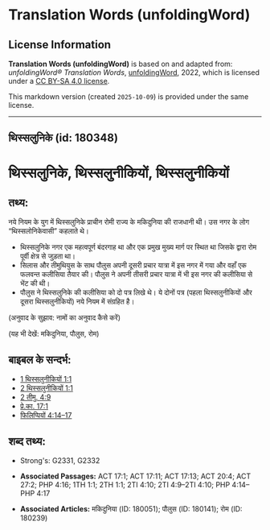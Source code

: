 # Translation Words (unfoldingWord)

## License Information

**Translation Words (unfoldingWord)** is based on and adapted from: _unfoldingWord® Translation Words_, [unfoldingWord](https://unfoldingword.org/utw), 2022, which is licensed under a [CC BY-SA 4.0 license](https://creativecommons.org/licenses/by-sa/4.0/legalcode.en).

This markdown version (created `2025-10-09`) is provided under the same license.



--------------------------------

## थिस्सलुनिके (id: 180348)

थिस्सलुनिके, थिस्सलुनीकियों, थिस्सलुनीकियों
===========================================

तथ्य:
-----

नये नियम के युग में थिस्सलुनिके प्राचीन रोमी राज्य के मकिदुनिया की राजधानी थी। उस नगर के लोग “थिस्सलोनिकेवासी” कहलाते थे।

* थिस्सलुनिके नगर एक महत्वपूर्ण बंदरगाह था और एक प्रमुख मुख्य मार्ग पर स्थित था जिसके द्वारा रोम पूर्वी क्षेत्र से जुड़ता था।
* सिलास और तीमुथियुस के साथ पौलुस अपनी दूसरी प्रचार यात्रा में इस नगर में गया और वहाँ एक फलवन्त कलीसिया तैयार की। पौलुस ने अपनी तीसरी प्रचार यात्रा में भी इस नगर की कलीसिया से भेंट की थी।
* पौलुस ने थिस्सलुनिके की कलीसिया को दो पत्र लिखे थे। ये दोनों पत्र (पहला थिस्सलुनीकियों और दूसरा थिस्सलुनीकियों) नये नियम में संग्रहित है।

(अनुवाद के सुझाव: नामों का अनुवाद कैसे करें)

(यह भी देखें: मकिदुनिया, पौलुस, रोम)

बाइबल के सन्दर्भ:
-----------------

* [1 थिस्सलुनीकियों 1:1](rc://*/tn/help/1th/011)
* [2 थिस्सलुनीकियों 1:1](https://ref.ly/2Thess0:0)
* [2 तीमु. 4:9](https://ref.ly/2Tim0:0)
* [प्रे.का. 17:1](https://ref.ly/Acts17:1)
* [फिलिप्पियों 4:14–17](https://ref.ly/Phil4:14-Phil4:17)

शब्द तथ्य:
----------

* Strong's: G2331, G2332

* **Associated Passages:** ACT 17:1; ACT 17:11; ACT 17:13; ACT 20:4; ACT 27:2; PHP 4:16; 1TH 1:1; 2TH 1:1; 2TI 4:10; 2TI 4:9–2TI 4:10; PHP 4:14–PHP 4:17
* **Associated Articles:** मकिदुनिया (ID: 180051); पौलुस (ID: 180141); रोम (ID: 180239)

